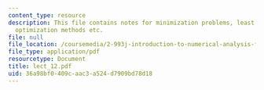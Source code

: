 ```yaml
---
content_type: resource
description: This file contains notes for minimization problems, least square methods,
  optimization methods etc.
file: null
file_location: /coursemedia/2-993j-introduction-to-numerical-analysis-for-engineering-13-002j-spring-2005/36a98bf0409caac3a524d7909bd78d18_lect_12.pdf
file_type: application/pdf
resourcetype: Document
title: lect_12.pdf
uid: 36a98bf0-409c-aac3-a524-d7909bd78d18
---
```

